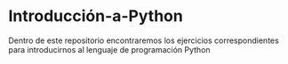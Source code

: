# Introducción-a-Python
Dentro de este repositorio encontraremos los ejercicios correspondientes para introducirnos al lenguaje de programación Python
